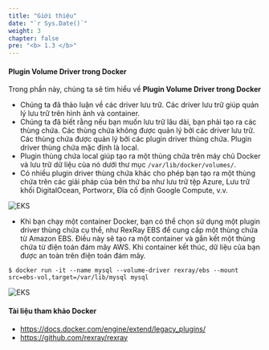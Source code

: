 ```yaml
---
title: "Giới thiệu"
date: "`r Sys.Date()`"
weight: 3
chapter: false
pre: "<b> 1.3 </b>"
---
```


#### Plugin Volume Driver trong Docker

Trong phần này, chúng ta sẽ tìm hiểu về **Plugin Volume Driver trong Docker**

- Chúng ta đã thảo luận về các driver lưu trữ. Các driver lưu trữ giúp quản lý lưu trữ trên hình ảnh và container.
- Chúng ta đã biết rằng nếu bạn muốn lưu trữ lâu dài, bạn phải tạo ra các thùng chứa. Các thùng chứa không được quản lý bởi các driver lưu trữ. Các thùng chứa được quản lý bởi các plugin driver thùng chứa. Plugin driver thùng chứa mặc định là local.
- Plugin thùng chứa local giúp tạo ra một thùng chứa trên máy chủ Docker và lưu trữ dữ liệu của nó dưới thư mục `/var/lib/docker/volumes/`.
- Có nhiều plugin driver thùng chứa khác cho phép bạn tạo ra một thùng chứa trên các giải pháp của bên thứ ba như lưu trữ tệp Azure, Lưu trữ khối DigitalOcean, Portworx, Đĩa cố định Google Compute, v.v.

![EKS](/images/0005/0009.png?featherlight=false&width=90pc)

- Khi bạn chạy một container Docker, bạn có thể chọn sử dụng một plugin driver thùng chứa cụ thể, như RexRay EBS để cung cấp một thùng chứa từ Amazon EBS. Điều này sẽ tạo ra một container và gắn kết một thùng chứa từ điện toán đám mây AWS. Khi container kết thúc, dữ liệu của bạn được an toàn trên điện toán đám mây.

```shell
$ docker run -it --name mysql --volume-driver rexray/ebs --mount src=ebs-vol,target=/var/lib/mysql mysql
```

![EKS](/images/0005/00010.png?featherlight=false&width=90pc)

#### Tài liệu tham khảo Docker

- https://docs.docker.com/engine/extend/legacy_plugins/
- https://github.com/rexray/rexray